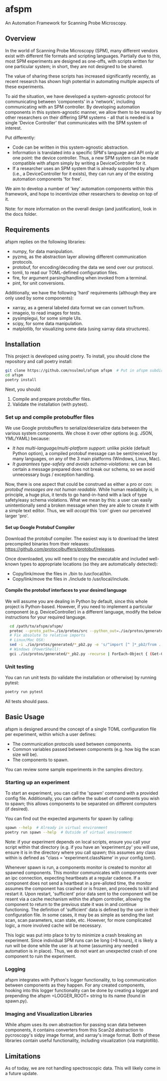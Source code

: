# afspm

An Automation Framework for Scanning Probe Microscopy.

## Overview

In the world of Scanning Probe Microscopy (SPM), many different vendors exist with different file formats and scripting languages. Partially due to this, most SPM experiments are designed as one-offs, with scripts written for one particular system; in short, they are not designed to be shared.

The value of sharing these scripts has increased significantly recently, as recent research has shown high potential in automating multiple aspects of these experiments. 

To aid the situation, we have developed a system-agnostic protocol for communicating between 'components' in a 'network', including communicating with an SPM controller. By developing automation components in this system-agnostic manner, we allow them to be reused by other researchers on their differing SPM systems - all that is needed is a single 'Device Controller' that communicates with the SPM system of interest. 

Put differently:
- Code can be written in this system-agnostic abstraction.
- Information is translated into a specific SPM's language and API only at one point: the device controller. Thus, a new SPM system can be made compatible with afspm simply by writing a DeviceController for it.
- If a researcher uses an SPM system that is already supported by afspm (i.e., a DeviceController for it exists), they can run any of the existing automation components 'for free'.

We aim to develop a number of 'key' automation components within this framework, and hope to incentivize other researchers to develop on top of it.

Note: for more information on the overall design (and justification), look in the docs folder.

## Requirements

afspm replies on the following libraries:
- numpy, for data manipulation.
- pyzmq, as the abstraction layer allowing different communication protocols.
- protobuf, for encoding/decoding the data we send over our protocol.
- tomli, to read our TOML-defined configuration files.
- fire, for argument parsing/handling when invoked from a terminal.
- pint, for unit conversions.

Additionally, we have the following 'hard' requirements (although they are only used by some components):

- xarray, as a general labeled data format we can convert to/from.
- imageio, to read images for tests.
- pysimplegui, for some simple UIs.
- scipy, for some data manipulation.
- matplotlib, for visualizing some data (using xarray data structures).

## Installation

This project is developed using poetry. To install, you should clone the repository and call poetry install:

``` sh
git clone https://github.com/nsulmol/afspm afspm  # Put in afspm subdirectory
cd afspm
poetry install
```

Next, you should:
1. Compile and prepare protobuffer files.
2. Validate the installation (with pytest).

### Set up and compile protobuffer files

We use Google protobuffers to serialize/deserialize data between the various system components. We chose it over other options (e.g. JSON, YML/YAML) because:
- *It has multi-language/multi-platform support*: unlike pickle (default Python option), a compiled protobuf message can be sent/received by many languages, on any of the 3 main platforms (Windows, Linux, Mac).
- *It guarantees type-safety and avoids schema-violations*: we can be certain a message prepared does not break our schema, so we avoid unnecessary bugs / exception handling.

Now, there is one aspect that could be construed as either a pro or con: *protobuf messages are not human readable*. While human readability is, in principle, a huge plus, it tends to go hand-in-hand with a lack of type safety/easy schema violations. What we mean by this: a user can easily unintentionally send a broken message when they are able to create it with a simple text editor. Thus, we will *accept* this 'con' given our perceived larger 'pro'.

#### Set up Google Protobuf Compiler
Download the protobuf compiler. The easiest way is to download the latest precompiled binaries from their releases: https://github.com/protocolbuffers/protobuf/releases.

Once downloaded, you will need to copy the executable and included well-known types to appropriate locations (so they are automatically detected):
- Copy/link/move the files in ./bin to /usr/local/bin.
- Copy/link/move the files in ./include to /usr/local/include.

#### Compile the protobuf interfaces to your desired language
We will assume you are dealing in Python by default, since this whole project is Python-based. However, if you need to implement a particular component (e.g. DeviceController) in a different language, modify the below instructions for your required language.

``` sh
  cd /path/to/afspm/afspm/
  protoc --proto_path=./io/protos/src --python_out=./io/protos/generated/ ./io/protos/src/*.proto
  # Fix absolute to relative imports
  # Linux/Mac OSX:
  sed -i ./io/protos/generated/*_pb2.py -e 's/^import [^ ]*_pb2/from . \0/'
  # Windows (PowerShell):
  gci ./io/protos/generated/*_pb2.py -recurse | ForEach-Object { (Get-Content $_) | ForEach-Object { $_ -replace "^(import [^ ]*_pb2)", "from . `$0" } | Set-Content $_ }
```

### Unit testing

You can run unit tests (to validate the installation or otherwise) by running pytest:

``` sh
poetry run pytest
```

All tests should pass.

## Basic Usage

afspm is designed around the concept of a single TOML configuration file per experiment, within which a user defines:
- The communication protocols used between components.
- Common variables passed between components (e.g. how big the scan size will be).
- The components to spawn.

You can review some sample experiments in the samples directory.

### Starting up an experiment

To start an experiment, you can call the 'spawn' command with a provided config file. Additionally, you can define the subset of components you wish to spawn; this allows components to be separated on different computers (if desired).

You can find out the expected arguments for spawn by calling:

``` sh
spawn --help  # Already in virtual environment
poetry run spawn --help  # Outside of virtual environment
```

Note: if your experiment depends on local scripts, ensure you call your script within that directory (e.g. if you have an 'experiment.py' you will use, ensure it is in the directory where you call spawn; this assumes any class within is defined as "class = 'experiment.className' in your config.toml).

Whenever spawn is run, a components monitor is created to monitor all spawned components. This monitor communicates with components over an ipc connection, expecting heartbeats at a regular cadence. If a component does not send a heartbeat in a pre-alloted time, the monitor assumes the component has crashed or is frozen, and proceeds to kill and restart it. Upon restart, 'sufficient' prior data sent to the component will be resent via a cache mechanism within the afspm controller, allowing the component to return to the previous state it was in and continue functioning. The definition of 'sufficient' data is defined by the user in their configuration file. In some cases, it may be as simple as sending the last scan, scan parameters, scan state, etc. However, for more complicated logic, a more involved cache will be necessary.

This logic was put into place to try to minimize a crash breaking an experiment. Since individual SPM runs can be long (>8 hours), it is likely a run will be done while the user is at home (assuming any needed automation is in place). Thus, we do not want an unexpected crash of one component to ruin the experiment.

### Logging

afspm integrates with Python's logger functionality, to log communication between components as they happen. For any created components, hooking into this logger functionality can be done by creating a logger and prepending the afspm =LOGGER_ROOT= string to its name (found in spawn.py).

### Imaging and Visualization Libraries

While afspm uses its own abstraction for passing scan data between components, it contains converters from this Scan2d abstraction to pycroscopy's sidpy image format, and xarray's image format. Both of these libraries contain useful functionality, including visualization (via matplotlib).

## Limitations

As of today, we are not handling spectroscopic data. This will likely come in a future update.
